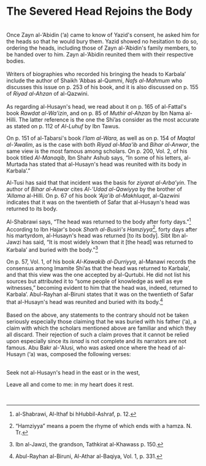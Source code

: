 The Severed Head Rejoins the Body
=================================

   
 Once Zayn al-’Abidin (‘a) came to know of Yazid's consent, he asked him
for the heads so that he would bury them. Yazid showed no hesitation to
do so, ordering the heads, including those of Zayn al-’Abidin's family
members, to be handed over to him. Zayn al-’Abidin reunited them with
their respective bodies.  
    
 Writers of biographies who recorded his bringing the heads to Karbala’
include the author of Shaikh ‘Abbas al-Qummi, *Nafs al-Mahmum* who
discusses this issue on p. 253 of his book, and it is also discussed on
p. 155 of *Riyad al-Ahzan* of al-Qazwini.  
    
 As regarding al-Husayn's head, we read about it on p. 165 of
al-Fattal's book *Rawdat al-Wa’izin*, and on p. 85 of *Muthir al-Ahzan*
by Ibn Nama al-Hilli. The latter reference is the one the Shi’as
consider as the most accurate as stated on p. 112 of *Al-Luhuf* by Ibn
Tawus.

On p. 151 of al-Tabarsi's book *I’lam al-Wara,* as well as on p. 154 of
*Maqtal al-’Awalim*, as is the case with both *Riyad al-Maa'ib* and
*Bihar al-Anwar*, the same view is the most famous among scholars. On p.
200, Vol. 2, of his book titled *Al-Manaqib*, Ibn Shahr Ashub says, “In
some of his letters, al-Murtada has stated that al-Husayn's head was
reunited with its body in Karbala’.”

Al-Tusi has said that that incident was the basis for *ziyarat
al-Arba’yin*. The author of *Bihar al-Anwar* cites *Al-’Udad al-Qawiyya*
by the brother of *‘Allama* al-Hilli. On p. 67 of his book *‘Aja'ib
al-Makhluqat*, al-Qazwini indicates that it was on the twentieth of
Safar that al-Husayn's head was returned to its body.

Al-Shabrawi says, “The head was returned to the body after forty
days.”[^1] According to Ibn Hajar's book *Sharh al-Busiri's
Hamziyya*[^2], forty days after his martyrdom, al-Husayn's head was
returned [to its body]. Sibt Ibn al-Jawzi has said, “It is most widely
known that it [the head] was returned to Karbala’ and buried with the
body.”[^3]

On p. 57, Vol. 1, of his book *Al-Kawakib al-Durriyya*, al-Manawi
records the consensus among Imamite Shi’as that the head was returned to
Karbala’, and that this view was the one accepted by al-Qurtubi. He did
not list his sources but attributed it to “some people of knowledge as
well as eye witnesses,” becoming evident to him that the head was,
indeed, returned to Karbala’. Abul-Rayhan al-Biruni states that it was
on the twentieth of Safar that al-Husayn's head was reunited and buried
with its body.[^4]  
    
 Based on the above, any statements to the contrary should not be taken
seriously especially those claiming that he was buried with his father
(‘a), a claim with which the scholars mentioned above are familiar and
which they all discard. Their rejection of such a claim proves that it
cannot be relied upon especially since its *isnad* is not complete and
its narrators are not famous. Abu Bakr al-'Alusi, who was asked once
where the head of al-Husayn (‘a) was, composed the following verses:  
  

Seek not al-Husayn's head in the east or in the west,

Leave all and come to me: in my heart does it rest.

 

[^1]: al-Shabrawi, Al-Ithaf bi hHubbil-Ashraf, p. 12.

[^2]: “Hamziyya” means a poem the rhyme of which ends with a hamza. N.
Tr.

[^3]: Ibn al-Jawzi, the grandson, Tathkirat al-Khawass p. 150.

[^4]: Abul-Rayhan al-Biruni, Al-Athar al-Baqiya, Vol. 1, p. 331.


